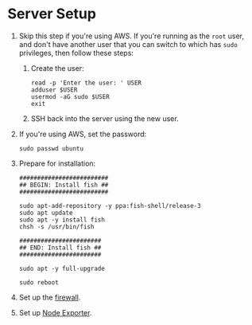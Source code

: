 # Server Setup

1. Skip this step if you're using AWS. If you're running as the `root` user, and don't have another user that you can switch to which has `sudo` privileges, then follow these steps:

   1. Create the user:

      ```shell
      read -p 'Enter the user: ' USER
      adduser $USER
      usermod -aG sudo $USER
      exit
      ```

   2. SSH back into the server using the new user.

2. If you're using AWS, set the password:

   ```shell
   sudo passwd ubuntu
   ```

3. Prepare for installation:

   ```shell
   #########################
   ## BEGIN: Install fish ##
   #########################

   sudo apt-add-repository -y ppa:fish-shell/release-3
   sudo apt update
   sudo apt -y install fish
   chsh -s /usr/bin/fish

   #######################
   ## END: Install fish ##
   #######################

   sudo apt -y full-upgrade

   sudo reboot
   ```

4. Set up the [firewall](firewall.md).
5. Set up [Node Exporter](node-exporter-setup.md).
